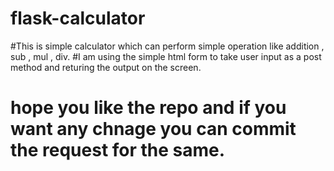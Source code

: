 # flask-calculator
#This is simple calculator which can perform simple operation like addition , sub , mul , div. 
#I am using  the simple html form to take user input as a post method and returing the output on the screen. 
#  hope you like the repo and if you want any chnage you can commit the request for the same.
